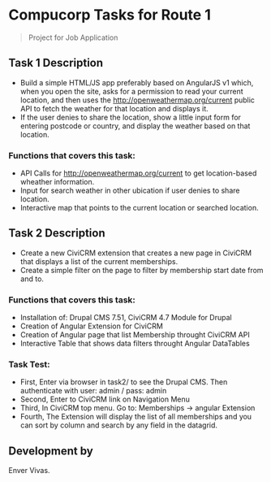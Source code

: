 Compucorp Tasks for Route 1
================
> Project for Job Application

Task 1 Description
-----

* Build a simple HTML/JS app preferably based on AngularJS v1 which, when you open the site, asks for a permission to read your current location, and then uses the http://openweathermap.org/current public API to fetch the weather for that location and displays it.
* If the user denies to share the location, show a little input form for entering postcode or country, and display the weather based on that location.

### Functions that covers this task:

* API Calls for http://openweathermap.org/current to get location-based wheather information.
* Input for search weather in other ubication if user denies to share location.
* Interactive map that points to the current location or searched location.

Task 2 Description
-----

* Create a new CiviCRM extension that creates a new page in CiviCRM that displays a list of the current memberships.
* Create a simple filter on the page to filter by membership start date from and to.

### Functions that covers this task:

* Installation of: Drupal CMS 7.51, CiviCRM 4.7 Module for Drupal
* Creation of Angular Extension for CiviCRM
* Creation of Angular page that list Membership throught CiviCRM API
* Interactive Table that shows data filters throught Angular DataTables

### Task Test:

* First, Enter via browser in task2/ to see the Drupal CMS. Then authenticate with user: admin / pass: admin
* Second, Enter to CiviCRM link on Navigation Menu
* Third, In CiviCRM top menu. Go to: Memberships -> angular Extension
* Fourth, The Extension will display the list of all memberships and you can sort by column and search by any field in the datagrid.

Development by
-----

Enver Vivas.